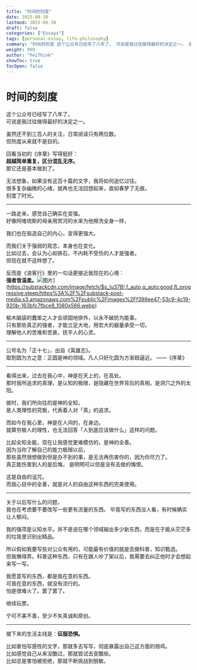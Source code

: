 ```yaml
---
title: "时间的刻度"
date: 2025-08-30
lastmod: 2025-08-30
draft: false
categories: ["Essays"]
tags: [personal-essay, life-philosophy]
summary: "时间的刻度 这个公众号已经写了八年了。 可说是我过往做得最好的决定之一。 虽然还不到三百人的关注，日常阅读只有两位数。 但热度从来就不是目的。 回看当初的《序章》写得挺好：..."
weight: 999
author: "FeiThink"
showToc: true
TocOpen: false
---
```




# **时间的刻度**

这个公众号已经写了八年了。  
可说是我过往做得最好的决定之一。

虽然还不到三百人的关注，日常阅读只有两位数。  
但热度从来就不是目的。

回看当初的《序章》写得挺好：  
**超越简单重复，区分混乱无序。**  
那它还是基本做到了。

无法想象，如果没有这百十篇的文字，我将如何追忆过往。  
很多复杂幽微的心绪，就再也无法回想起来，直如春梦了无痕。  
刻度了时光。

---

一路走来，感觉自己确实在变强。  
好像阿喀琉斯的母亲用冥河的水来为他擦洗全身一样，

我们也在锻造自己的内心，变得更强大。

而我们关于强弱的观念，本身也在变化。  
比如过去，会认为心如铁石、不内耗不受伤的人才是强者。  
但现在就不这样想了。

反而是《浪客行》里的一句话更接近我现在的心境：  
**强者皆温柔。**![图片](https://substack-post-media.s3.amazonaws.com/public/images/f399ee47-53c9-4c19-920b-163bfc7fbce8_1080x566.webp)](https://substackcdn.com/image/fetch/$s_!u37B!,f_auto,q_auto:good,fl_progressive:steep/https%3A%2F%2Fsubstack-post-media.s3.amazonaws.com%2Fpublic%2Fimages%2Ff399ee47-53c9-4c19-920b-163bfc7fbce8_1080x566.webp)

榆木脑袋的蠢笨之人才会顽固地排外，以永不破防为能事。  
只有那些真正的强者，才能立足大地，用宏大的器量承受一切，  
理解他人的苦难和苦衷，抚平人的心灵。

---


公号名为「正十七」，出自《英雄志》。  
取割圆为方之意：正圆是神的领域。凡人只好化圆为方渐趋逼近。 ——《序章》

---

看得出来，过去在我心中，神是在天上的，在高处。  
那时我所追求的真理，是认知的极限，是隐藏在世界背后的真相，是洞穴之外的太阳。

彼时，我们所向往的是神的全知，  
是人类理性的究极，代表着人对「真」的追求。

而如今在我心里，神是在人间的，在身边。  
就算穷极人的理性，也无法回答「人到底应该做什么」这样的问题。

比起全知全能，现在让我感觉更难模仿的，是神的全善。  
因为当你了解自己的能力极限以后，  
那些虽然很想做到但是办不到的事，是无法再伤害你的，因为你尽力了。  
真正能伤害到人的是后悔， 是明明可以但是没有去做的悔恨。

这是自由的诅咒。  
而我心目中的全善，就是对人的自由这种东西的完美使用。

---

关于以后写什么的问题，  
我也在考虑要不要改写一些更有流量的东西。 毕竟写的东西没人看，有时候确实让人郁闷。

我的强项是认知水平。并不是说在哪个领域输出多少新东西，而是在于能从茫茫多的垃圾里识别出精品。

所以假如我要写些对公众有用的，可能最有价值的就是去做科普，知识甄选。  
但我懒得弄。科普这种东西，只有在跟人吵了架以后，我需要去纠正他时才会想起来写一写。

我愿意写的东西，都是我在意的东西。  
可我在意的东西，就没有流行的。  
怕是很难火了。罢了罢了。

继续玩票。

宁可不美不善，至少不失真诚和原创。

---

接下来的生活主线是：**征服恐惧。**

比如害怕写感性的文字，那就多去写写，彻底暴露出自己这方面的弱鸡。  
比如感觉自己从来没酷过，那就尝试去变酷些。  
比如总是害怕被拒绝，那就不断挑战到脱敏。
